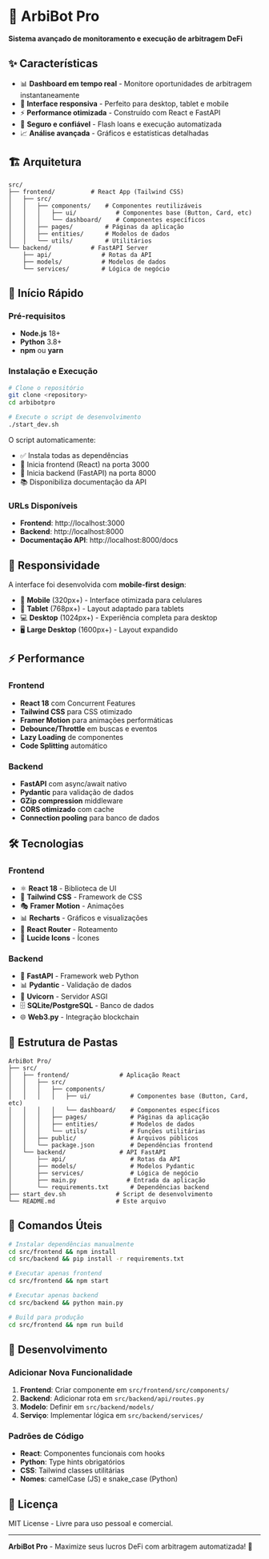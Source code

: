 # 🚀 ArbiBot Pro

**Sistema avançado de monitoramento e execução de arbitragem DeFi**

## ✨ Características

- 📊 **Dashboard em tempo real** - Monitore oportunidades de arbitragem instantaneamente
- 🎯 **Interface responsiva** - Perfeito para desktop, tablet e mobile
- ⚡ **Performance otimizada** - Construído com React e FastAPI
- 🔐 **Seguro e confiável** - Flash loans e execução automatizada
- 📈 **Análise avançada** - Gráficos e estatísticas detalhadas

## 🏗️ Arquitetura

```
src/
├── frontend/          # React App (Tailwind CSS)
│   ├── src/
│   │   ├── components/    # Componentes reutilizáveis
│   │   │   ├── ui/           # Componentes base (Button, Card, etc)
│   │   │   └── dashboard/    # Componentes específicos
│   │   ├── pages/         # Páginas da aplicação
│   │   ├── entities/      # Modelos de dados
│   │   └── utils/         # Utilitários
└── backend/           # FastAPI Server
    ├── api/              # Rotas da API
    ├── models/           # Modelos de dados
    └── services/         # Lógica de negócio
```

## 🚀 Início Rápido

### Pré-requisitos

- **Node.js** 18+ 
- **Python** 3.8+
- **npm** ou **yarn**

### Instalação e Execução

```bash
# Clone o repositório
git clone <repository>
cd arbibotpro

# Execute o script de desenvolvimento
./start_dev.sh
```

O script automaticamente:
- ✅ Instala todas as dependências
- 🚀 Inicia frontend (React) na porta 3000
- 🔧 Inicia backend (FastAPI) na porta 8000
- 📚 Disponibiliza documentação da API

### URLs Disponíveis

- **Frontend**: http://localhost:3000
- **Backend**: http://localhost:8000  
- **Documentação API**: http://localhost:8000/docs

## 📱 Responsividade

A interface foi desenvolvida com **mobile-first design**:

- 📱 **Mobile** (320px+) - Interface otimizada para celulares
- 📱 **Tablet** (768px+) - Layout adaptado para tablets
- 💻 **Desktop** (1024px+) - Experiência completa para desktop
- 🖥️ **Large Desktop** (1600px+) - Layout expandido

## ⚡ Performance

### Frontend
- **React 18** com Concurrent Features
- **Tailwind CSS** para CSS otimizado
- **Framer Motion** para animações performáticas
- **Debounce/Throttle** em buscas e eventos
- **Lazy Loading** de componentes
- **Code Splitting** automático

### Backend
- **FastAPI** com async/await nativo
- **Pydantic** para validação de dados
- **GZip compression** middleware
- **CORS otimizado** com cache
- **Connection pooling** para banco de dados

## 🛠️ Tecnologias

### Frontend
- ⚛️ **React 18** - Biblioteca de UI
- 🎨 **Tailwind CSS** - Framework de CSS
- 🎭 **Framer Motion** - Animações
- 📊 **Recharts** - Gráficos e visualizações
- 🧭 **React Router** - Roteamento
- 🎯 **Lucide Icons** - Ícones

### Backend  
- 🐍 **FastAPI** - Framework web Python
- 📊 **Pydantic** - Validação de dados
- 🔄 **Uvicorn** - Servidor ASGI
- 🗄️ **SQLite/PostgreSQL** - Banco de dados
- 🌐 **Web3.py** - Integração blockchain

## 📂 Estrutura de Pastas

```
ArbiBot Pro/
├── src/
│   ├── frontend/              # Aplicação React
│   │   ├── src/
│   │   │   ├── components/
│   │   │   │   ├── ui/           # Componentes base (Button, Card, etc)
│   │   │   │   └── dashboard/    # Componentes específicos
│   │   │   ├── pages/            # Páginas da aplicação
│   │   │   ├── entities/         # Modelos de dados
│   │   │   └── utils/            # Funções utilitárias
│   │   ├── public/               # Arquivos públicos
│   │   └── package.json          # Dependências frontend
│   └── backend/               # API FastAPI
│       ├── api/                  # Rotas da API
│       ├── models/               # Modelos Pydantic
│       ├── services/             # Lógica de negócio
│       ├── main.py              # Entrada da aplicação
│       └── requirements.txt      # Dependências backend
├── start_dev.sh              # Script de desenvolvimento
└── README.md                 # Este arquivo
```

## 🔧 Comandos Úteis

```bash
# Instalar dependências manualmente
cd src/frontend && npm install
cd src/backend && pip install -r requirements.txt

# Executar apenas frontend
cd src/frontend && npm start

# Executar apenas backend  
cd src/backend && python main.py

# Build para produção
cd src/frontend && npm run build
```

## 🧪 Desenvolvimento

### Adicionar Nova Funcionalidade

1. **Frontend**: Criar componente em `src/frontend/src/components/`
2. **Backend**: Adicionar rota em `src/backend/api/routes.py`
3. **Modelo**: Definir em `src/backend/models/`
4. **Serviço**: Implementar lógica em `src/backend/services/`

### Padrões de Código

- **React**: Componentes funcionais com hooks
- **Python**: Type hints obrigatórios
- **CSS**: Tailwind classes utilitárias
- **Nomes**: camelCase (JS) e snake_case (Python)

## 📄 Licença

MIT License - Livre para uso pessoal e comercial.

---

**ArbiBot Pro** - Maximize seus lucros DeFi com arbitragem automatizada! 🚀

